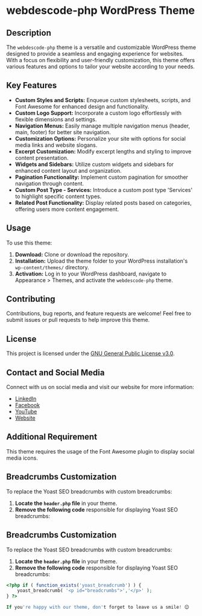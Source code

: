 # webdescode-php WordPress Theme

## Description

The `webdescode-php` theme is a versatile and customizable WordPress theme designed to provide a seamless and engaging experience for websites. With a focus on flexibility and user-friendly customization, this theme offers various features and options to tailor your website according to your needs.

## Key Features

- **Custom Styles and Scripts:** Enqueue custom stylesheets, scripts, and Font Awesome for enhanced design and functionality.
- **Custom Logo Support:** Incorporate a custom logo effortlessly with flexible dimensions and settings.
- **Navigation Menus:** Easily manage multiple navigation menus (header, main, footer) for better site navigation.
- **Customization Options:** Personalize your site with options for social media links and website slogans.
- **Excerpt Customization:** Modify excerpt lengths and styling to improve content presentation.
- **Widgets and Sidebars:** Utilize custom widgets and sidebars for enhanced content layout and organization.
- **Pagination Functionality:** Implement custom pagination for smoother navigation through content.
- **Custom Post Type - Services:** Introduce a custom post type 'Services' to highlight specific content types.
- **Related Post Functionality:** Display related posts based on categories, offering users more content engagement.

## Usage

To use this theme:

1. **Download:** Clone or download the repository.
2. **Installation:** Upload the theme folder to your WordPress installation's `wp-content/themes/` directory.
3. **Activation:** Log in to your WordPress dashboard, navigate to Appearance > Themes, and activate the `webdescode-php` theme.

## Contributing

Contributions, bug reports, and feature requests are welcome! Feel free to submit issues or pull requests to help improve this theme.

## License

This project is licensed under the [GNU General Public License v3.0](https://github.com/sobujmiah01/webdescode-php/blob/master/LICENSE.txt).

## Contact and Social Media

Connect with us on social media and visit our website for more information:

- [LinkedIn](https://www.linkedin.com/in/fsobujmiah/)
- [Facebook](https://www.facebook.com/sobujmiah01/)
- [YouTube](https://www.youtube.com/@webdescode)
- [Website](https://www.webdescode.com/)

## Additional Requirement

This theme requires the usage of the Font Awesome plugin to display social media icons.

## Breadcrumbs Customization

To replace the Yoast SEO breadcrumbs with custom breadcrumbs:

1. **Locate the `header.php` file** in your theme.
2. **Remove the following code** responsible for displaying Yoast SEO breadcrumbs:

## Breadcrumbs Customization

To replace the Yoast SEO breadcrumbs with custom breadcrumbs:

1. **Locate the `header.php` file** in your theme.
2. **Remove the following code** responsible for displaying Yoast SEO breadcrumbs:

```php
<?php if ( function_exists('yoast_breadcrumb') ) {
    yoast_breadcrumb( '<p id="breadcrumbs">','</p>' );
} ?>

If you're happy with our theme, don't forget to leave us a smile! 😊